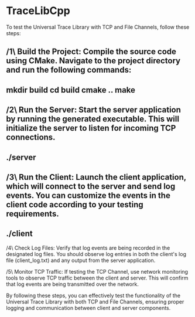 # TraceLibCpp

To test the Universal Trace Library with TCP and File Channels, follow these steps:

/1\ Build the Project: Compile the source code using CMake. Navigate to the project directory and run the following commands:
---
mkdir build
cd build
cmake ..
make
---
/2\ Run the Server: Start the server application by running the generated executable. This will initialize the server to listen for incoming TCP connections.
---
./server
---

/3\ Run the Client: Launch the client application, which will connect to the server and send log events. You can customize the events in the client code according to your testing requirements.
---
./client
---

/4\ Check Log Files: 		Verify that log events are being recorded in the designated log files. You should observe log entries in both the client's log file (client_log.txt) and any output from the server application.

/5\ Monitor TCP Traffic: 	If testing the TCP Channel, use network monitoring tools to observe TCP traffic between the client and server. This will confirm that log events are being transmitted over the network.

By following these steps, you can effectively test the functionality of the Universal Trace Library with both TCP and File Channels, ensuring proper logging and communication between client and server components.
